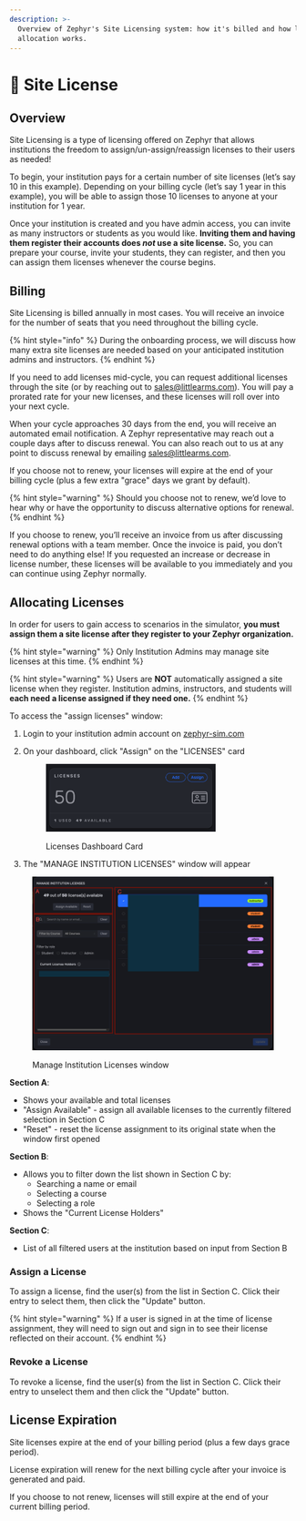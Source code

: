 ```yaml
---
description: >-
  Overview of Zephyr's Site Licensing system: how it's billed and how license
  allocation works.
---
```


# 🪪 Site License

## Overview

Site Licensing is a type of licensing offered on Zephyr that allows institutions the freedom to assign/un-assign/reassign licenses to their users as needed!

To begin, your institution pays for a certain number of site licenses (let’s say 10 in this example). Depending on your billing cycle (let’s say 1 year in this example), you will be able to assign those 10 licenses to anyone at your institution for 1 year.

Once your institution is created and you have admin access, you can invite as many instructors or students as you would like. **Inviting them and having them register their accounts does&#x20;**_**not**_**&#x20;use a site license.** So, you can prepare your course, invite your students, they can register, and then you can assign them licenses whenever the course begins.

## Billing

Site Licensing is billed annually in most cases. You will receive an invoice for the number of seats that you need throughout the billing cycle.

{% hint style="info" %}
During the onboarding process, we will discuss how many extra site licenses are needed based on your anticipated institution admins and instructors.
{% endhint %}

If you need to add licenses mid-cycle, you can request additional licenses through the site (or by reaching out to [sales@littlearms.com](mailto:sales@littlearms.com)). You will pay a prorated rate for your new licenses, and these licenses will roll over into your next cycle.

When your cycle approaches 30 days from the end, you will receive an automated email notification. A Zephyr representative may reach out a couple days after to discuss renewal. You can also reach out to us at any point to discuss renewal by emailing [sales@littlearms.com](mailto:sales@littlearms.com).

If you choose not to renew, your licenses will expire at the end of your billing cycle (plus a few extra "grace" days we grant by default).

{% hint style="warning" %}
Should you choose not to renew, we’d love to hear why or have the opportunity to discuss alternative options for renewal.
{% endhint %}

If you choose to renew, you’ll receive an invoice from us after discussing renewal options with a team member. Once the invoice is paid, you don’t need to do anything else! If you requested an increase or decrease in license number, these licenses will be available to you immediately and you can continue using Zephyr normally.

## Allocating Licenses

In order for users to gain access to scenarios in the simulator, **you must assign them a site license after they register to your Zephyr organization.**&#x20;

{% hint style="warning" %}
Only Institution Admins may manage site licenses at this time.
{% endhint %}

{% hint style="warning" %}
Users are **NOT** automatically assigned a site license when they register. Institution admins, instructors, and students will **each need a license assigned if they need one.**
{% endhint %}

To access the "assign licenses" window:

1. Login to your institution admin account on [zephyr-sim.com](https://zephyr-sim.com)
2.  On your dashboard, click "Assign" on the "LICENSES" card

    <figure><img src="../.gitbook/assets/image.png" alt="" width="298"><figcaption><p>Licenses Dashboard Card</p></figcaption></figure>
3. The "MANAGE INSTITUTION LICENSES" window will appear

<figure><img src="../.gitbook/assets/image (4).png" alt=""><figcaption><p>Manage Institution Licenses window</p></figcaption></figure>

**Section A**:&#x20;

* Shows your available and total licenses
* "Assign Available" - assign all available licenses to the currently filtered selection in Section C
* "Reset" - reset the license assignment to its original state when the window first opened

**Section B**:

* Allows you to filter down the list shown in Section C by:
  * Searching a name or email
  * Selecting a course
  * Selecting a role
* Shows the "Current License Holders"

**Section C**:

* List of all filtered users at the institution based on input from Section B

### Assign a License

To assign a license, find the user(s) from the list in Section C. Click their entry to select them, then click the "Update" button.

{% hint style="warning" %}
If a user is signed in at the time of license assignment, they will need to sign out and sign in to see their license reflected on their account.
{% endhint %}

### Revoke a License

To revoke a license, find the user(s) from the list in Section C. Click their entry to unselect them and then click the "Update" button.

## License Expiration

Site licenses expire at the end of your billing period (plus a few days grace period).

License expiration will renew for the next billing cycle after your invoice is generated and paid.

If you choose to not renew, licenses will still expire at the end of your current billing period.





